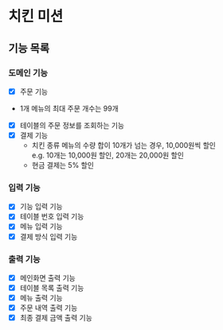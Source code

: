 # 치킨 미션

## 기능 목록

### 도메인 기능
- [X] 주문 기능
 - 1개 메뉴의 최대 주문 개수는 99개
- [X] 테이블의 주문 정보를 조회하는 기능
- [X] 결제 기능
  - 치킨 종류 메뉴의 수량 합이 10개가 넘는 경우, 10,000원씩 할인  
    e.g. 10개는 10,000원 할인, 20개는 20,000원 할인
  - 현금 결제는 5% 할인

### 입력 기능
- [X] 기능 입력 기능
- [X] 테이블 번호 입력 기능
- [X] 메뉴 입력 기능
- [X] 결제 방식 입력 기능

### 출력 기능
- [X] 메인화면 출력 기능
- [X] 테이블 목록 출력 기능
- [X] 메뉴 출력 기능
- [X] 주문 내역 출력 기능
- [X] 최종 결제 금액 출력 기능

